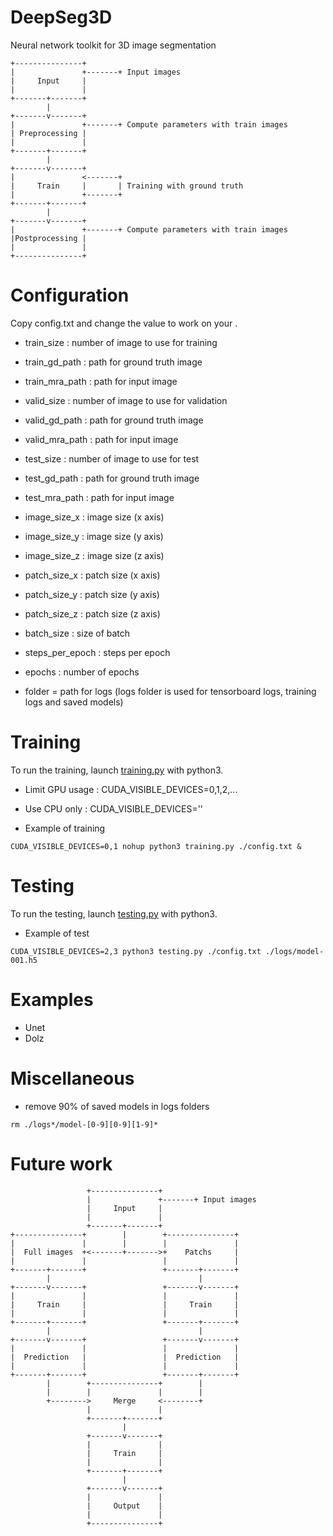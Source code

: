 # DeepSeg3D
Neural network toolkit for 3D image segmentation

```
+---------------+
|               +-------+ Input images
|     Input     |
|               |
+-------+-------+
        |
+-------v-------+
|               +-------+ Compute parameters with train images
| Preprocessing |
|               |
+-------+-------+
        |
+-------v-------+
|               <-------+
|     Train     |       | Training with ground truth
|               +-------+
+-------+-------+
        |
+-------v-------+
|               +-------+ Compute parameters with train images
|Postprocessing |
|               |
+---------------+
```

# Configuration
Copy config.txt and change the value to work on your .

* train_size : number of image to use for training
* train_gd_path  : path for ground truth image
* train_mra_path : path for input image 

* valid_size : number of image to use for validation
* valid_gd_path  : path for ground truth image
* valid_mra_path : path for input image

* test_size : number of image to use for test
* test_gd_path  : path for ground truth image
* test_mra_path : path for input image

* image_size_x : image size (x axis)
* image_size_y : image size (y axis)
* image_size_z : image size (z axis)

* patch_size_x : patch size (x axis)
* patch_size_y : patch size (y axis)
* patch_size_z : patch size (z axis)

* batch_size : size of batch
* steps_per_epoch : steps per epoch
* epochs : number of epochs

* folder = path for logs (logs folder is used for tensorboard logs, training logs and saved models)


# Training
To run the training, launch [training.py](training.py) with python3.

* Limit GPU usage : CUDA_VISIBLE_DEVICES=0,1,2,...

* Use CPU only : CUDA_VISIBLE_DEVICES=''

* Example of training
```
CUDA_VISIBLE_DEVICES=0,1 nohup python3 training.py ./config.txt &
```


# Testing
To run the testing, launch [testing.py](testing.py) with python3.

* Example of test
```
CUDA_VISIBLE_DEVICES=2,3 python3 testing.py ./config.txt ./logs/model-001.h5
```


# Examples
* Unet
* Dolz


# Miscellaneous

* remove 90% of saved models in logs folders
```
rm ./logs*/model-[0-9][0-9][1-9]*
```


# Future work

```
                 +---------------+
                 |               +-------+ Input images
                 |     Input     |
                 |               |
                 +-------+-------+
+---------------+        |        +---------------+
|               |        |        |               |
|  Full images  +<-------+------->+    Patchs     |
|               |                 |               |
+-------+-------+                 +-------+-------+
        |                                 |
+-------v-------+                 +-------v-------+
|               |                 |               |
|     Train     |                 |     Train     |
|               |                 |               |
+-------+-------+                 +-------+-------+
        |                                 |
+-------v-------+                 +-------v-------+
|               |                 |               |
|  Prediction   |                 |  Prediction   |
|               |                 |               |
+-------+-------+                 +-------+-------+
        |        +---------------+        |
        |        |               |        |
        +-------->     Merge     <--------+
                 |               |
                 +-------+-------+
                         |
                 +-------v-------+
                 |               |
                 |     Train     |
                 |               |
                 +-------+-------+
                         |
                 +-------v-------+
                 |               |
                 |     Output    |
                 |               |
                 +---------------+
```